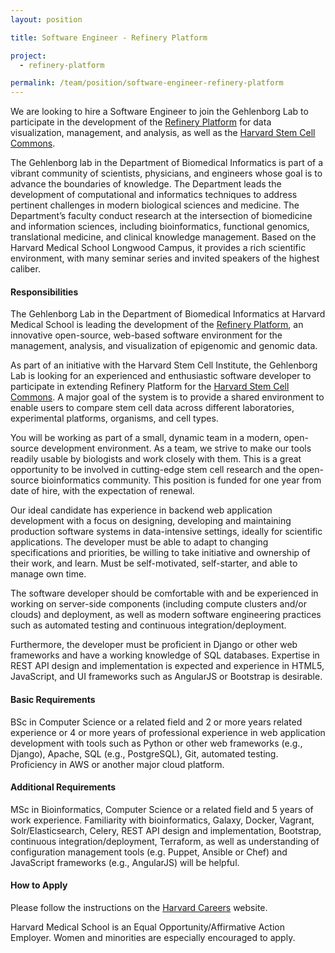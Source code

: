 ```yaml
---
layout: position

title: Software Engineer - Refinery Platform

project:
  - refinery-platform

permalink: /team/position/software-engineer-refinery-platform
---
```

We are looking to hire a Software Engineer to join the Gehlenborg Lab to participate in the development of the [Refinery Platform](https://github.com/refinery-platform) for data visualization, management, and analysis, as well as the [Harvard Stem Cell Commons](https://hsci.stemcellcommons.org).

The Gehlenborg lab in the Department of Biomedical Informatics is part of a vibrant community of scientists, physicians, and engineers whose goal is to advance the boundaries of knowledge. The Department leads the development of computational and informatics techniques to address pertinent challenges in modern biological sciences and medicine. The Department’s faculty conduct research at the intersection of biomedicine and information sciences, including bioinformatics, functional genomics, translational medicine, and clinical knowledge management. Based on the Harvard Medical School Longwood Campus, it provides a rich scientific environment, with many seminar series and invited speakers of the highest caliber.

#### Responsibilities
The Gehlenborg Lab in the Department of Biomedical Informatics at Harvard Medical School is leading the development of the [Refinery Platform](https://github.com/refinery-platform), an innovative open-source, web-based software environment for the management, analysis, and visualization of epigenomic and genomic data.

As part of an initiative with the Harvard Stem Cell Institute, the Gehlenborg Lab is looking for an experienced and enthusiastic software developer to participate in extending Refinery Platform for the [Harvard Stem Cell Commons](https://hsci.stemcellcommons.org). A major goal of the system is to provide a shared environment to enable users to compare stem cell data across different laboratories, experimental platforms, organisms, and cell types.

You will be working as part of a small, dynamic team in a modern, open-source development environment. As a team, we strive to make our tools readily usable by biologists and work closely with them. This is a great opportunity to be involved in cutting-edge stem cell research and the open-source bioinformatics community. This position is funded for one year from date of hire, with the expectation of renewal.

Our ideal candidate has experience in backend web application development with a focus on designing, developing and maintaining production software systems in data-intensive settings, ideally for scientific applications. The developer must be able to adapt to changing specifications and priorities, be willing to take initiative and ownership of their work, and learn. Must be self-motivated, self-starter, and able to manage own time.

The software developer should be comfortable with and be experienced in working on server-side components (including compute clusters and/or clouds) and deployment, as well as modern software engineering practices such as automated testing and continuous integration/deployment.

Furthermore, the developer must be proficient in Django or other web frameworks and have a working knowledge of SQL databases. Expertise in REST API design and implementation is expected and experience in HTML5, JavaScript, and UI frameworks such as AngularJS or Bootstrap is desirable.

#### Basic Requirements
BSc in Computer Science or a related field and 2 or more years related experience or 4 or more years of professional experience in web application development with tools such as Python or other web frameworks (e.g., Django), Apache, SQL (e.g., PostgreSQL), Git, automated testing. Proficiency in AWS or another major cloud platform.

#### Additional Requirements
MSc in Bioinformatics, Computer Science or a related field and 5 years of work experience. Familiarity with bioinformatics, Galaxy, Docker, Vagrant, Solr/Elasticsearch, Celery, REST API design and implementation, Bootstrap, continuous integration/deployment, Terraform, as well as understanding of configuration management tools (e.g. Puppet, Ansible or Chef) and JavaScript frameworks (e.g., AngularJS) will be helpful.

#### How to Apply
Please follow the instructions on the [Harvard Careers](https://sjobs.brassring.com/TGnewUI/Search/home/HomeWithPreLoad?PageType=JobDetails&partnerid=25240&siteid=5341&Areq=49621BR#jobDetails=1466138_5341) website.

Harvard Medical School is an Equal Opportunity/Affirmative Action Employer. Women and minorities are especially encouraged to apply.

